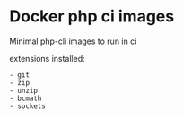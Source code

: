 # Docker php ci images

 Minimal php-cli images to run in ci
 
extensions installed:

    - git
    - zip
    - unzip
    - bcmath
    - sockets
